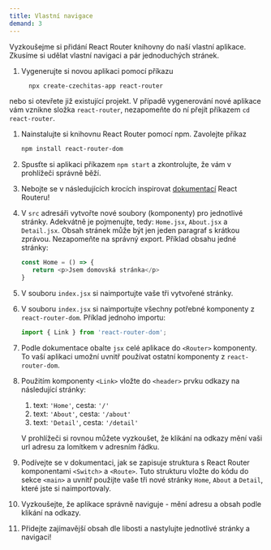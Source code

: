 ```yaml
---
title: Vlastní navigace
demand: 3
---
```


Vyzkoušejme si přidání React Router knihovny do naší vlastní aplikace. Zkusíme si udělat vlastní navigaci a pár jednoduchých stránek.

1. Vygenerujte si novou aplikaci pomocí příkazu
   ```sh
     npx create-czechitas-app react-router
   ```
nebo si otevřete již existující projekt. V případě vygenerování nové aplikace vám vznikne složka `react-router`, nezapomeňte do ní přejít příkazem `cd react-router`.
1. Nainstalujte si knihovnu React Router pomocí npm. Zavolejte příkaz
   ```sh
   npm install react-router-dom
   ```
1. Spusťte si aplikaci příkazem `npm start` a zkontrolujte, že vám v prohlížeči správně běží.
1. Nebojte se v následujících krocích inspirovat [dokumentací](https://reactrouter.com/web/guides/quick-start) React Routeru!
1. V `src` adresáři vytvořte nové soubory (komponenty) pro jednotlivé stránky. Adekvátně je pojmenujte, tedy: `Home.jsx`, `About.jsx` a `Detail.jsx`. Obsah stránek může být jen jeden paragraf s krátkou zprávou. Nezapomeňte na správný export. Příklad obsahu jedné stránky:
   ```js
   const Home = () => {
      return <p>Jsem domovská stránka</p>
   }
   ```
1. V souboru `index.jsx` si naimportujte vaše tři vytvořené stránky. 
1. V souboru `index.jsx` si naimportujte všechny potřebné komponenty z `react-router-dom`. Příklad jednoho importu:
   ```js
   import { Link } from 'react-router-dom';
   ```
1. Podle dokumentace obalte `jsx` celé aplikace do `<Router>` komponenty. To vaší aplikaci umožní uvnitř používat ostatní komponenty z `react-router-dom`.
1. Použitím komponenty `<Link>` vložte do `<header>` prvku odkazy na následující stránky:
   1. text: `'Home'`, cesta: `'/'`
   2. text: `'About'`, cesta: `'/about'`
   3. text: `'Detail'`, cesta: `'/detail'`
   
   V prohlížeči si rovnou můžete vyzkoušet, že klikání na odkazy mění vaši url adresu za lomítkem v adresním řádku.
1. Podívejte se v dokumentaci, jak se zapisuje struktura s React Router komponentami `<Switch>` a `<Route>`. Tuto strukturu vložte do kódu do sekce `<main>` a uvnitř použijte vaše tři nové stránky `Home`, `About` a `Detail`, které jste si naimportovaly.
1. Vyzkoušejte, že aplikace správně naviguje - mění adresu a obsah podle klikání na odkazy.
1. Přidejte zajímavější obsah dle libosti a nastylujte jednotlivé stránky a navigaci!